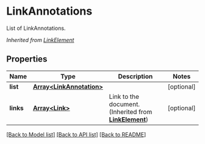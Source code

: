 # LinkAnnotations
List of LinkAnnotations.

*Inherited from [LinkElement](LinkElement.md)*
## Properties
Name | Type | Description | Notes
------------ | ------------- | ------------- | -------------
**list** | [**Array&lt;LinkAnnotation&gt;**](LinkAnnotation.md) |  | [optional]
**links** | [**Array&lt;Link&gt;**](Link.md) | Link to the document. (Inherited from **[LinkElement](LinkElement.md)**) | [optional]
[[Back to Model list]](../README.md#documentation-for-models) [[Back to API list]](../README.md#documentation-for-api-endpoints) [[Back to README]](../README.md)

